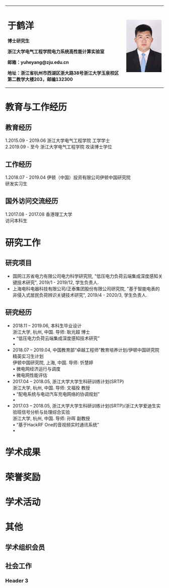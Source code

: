 <table border="0">
  <tr>
    <td width="75%">
      <h1>于鹤洋</h1>
      <p><b>博士研究生</b></p>
      <p><b>浙江大学电气工程学院电力系统高性能计算实验室</b></p>
      <p><b>邮箱：yuheyang@zju.edu.cn</b></p>
      <p><b>地址：浙江省杭州市西湖区浙大路38号浙江大学玉泉校区第二教学大楼203，邮编132300</b></p>
    </td>
    <td width="25%">
      <img src="/YY.jpg" width="100%">      
    </td>
  </tr>
</table>





# 教育与工作经历
## 教育经历
1.2015.09 - 2019.06 浙江大学电气工程学院 工学学士
<br/>2.2019.09 - 至今    浙江大学电气工程学院 攻读博士学位
## 工作经历
1.2018.07 - 2019.04 伊顿（中国）投资有限公司伊顿中国研究院
<br/>研发实习生
## 国外访问交流经历
1.2017.08 - 2017.08 香港理工大学
<br/>访问本科生
# 研究工作
## 研究项目
- 国网江苏省电力有限公司电力科学研究院, "低压电力负荷云端集成深度感知关键技术研究", 2019/1 - 2019/12, 学生负责人.
- 上海电科电器科技有限公司/正泰集团股份有限公司研究院, "基于智能电表的非侵入式居民负荷辨识关键技术研究", 2019/4 - 2020/3, 学生负责人.
## 研究经历
- 2018.11 – 2019.06, 本科生毕业设计
<br/>浙江大学, 杭州, 中国. 导师: 耿光超 博士
<br/>• “低压电力负荷云端集成深度感知技术研究”
<br/>• 
- 2018.07 – 2019.04, 中国教育部“卓越工程师”教育培养计划/伊顿中国研究院精英实习生计划
<br/>伊顿中国研究院, 上海, 中国. 导师: 忻慧婷
<br/>• 微电网经济运行与调度
<br/>• 微电网性能评估
- 2017.04 – 2018.05, 浙江大学大学生科研训练计划(SRTP)
<br/>浙江大学, 杭州, 中国. 导师: 文福拴 教授
<br/>• “配电系统与电动汽车充电网络的协调规划”
<br/>•
- 2017.03 – 2018.05, 浙江大学大学生科研训练计划(SRTP)/浙江大学爱迪生实验班信号分析与处理综合实验
<br/>浙江大学, 杭州, 中国. 导师: 孙晖 副教授
<br/>• “基于HackRF One的音视频实时通讯系统”
<br/>•
# 学术成果
# 荣誉奖励
# 学术活动
# 其他
## 学术组织会员
## 社会工作
### Header 3
